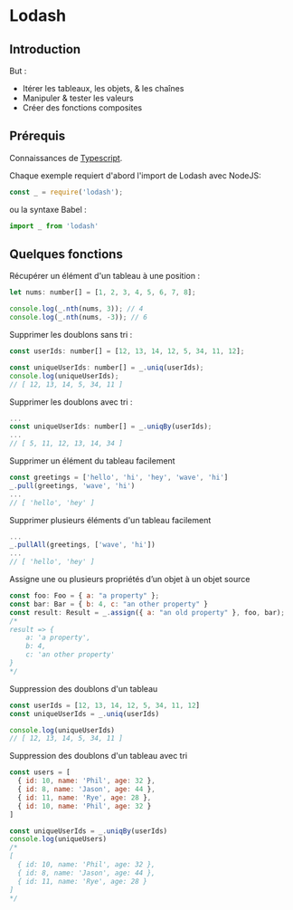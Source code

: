 # Lodash

## Introduction

But :

- Itérer les tableaux, les objets, & les chaînes
- Manipuler & tester les valeurs
- Créer des fonctions composites
  
## Prérequis

Connaissances de [Typescript](https://www.typescriptlang.org/).

Chaque exemple requiert d'abord l'import de Lodash avec NodeJS:

```js
const _ = require('lodash');
```

ou la syntaxe Babel : 

```js
import _ from 'lodash'
```

## Quelques fonctions

Récupérer un élément d'un tableau à une position :

```js
let nums: number[] = [1, 2, 3, 4, 5, 6, 7, 8];

console.log(_.nth(nums, 3)); // 4
console.log(_.nth(nums, -3)); // 6
```

Supprimer les doublons sans tri :

```js
const userIds: number[] = [12, 13, 14, 12, 5, 34, 11, 12];

const uniqueUserIds: number[] = _.uniq(userIds);
console.log(uniqueUserIds);
// [ 12, 13, 14, 5, 34, 11 ]
```

Supprimer les doublons avec tri :

```js
...
const uniqueUserIds: number[] = _.uniqBy(userIds);
...
// [ 5, 11, 12, 13, 14, 34 ]
```
Supprimer un élément du tableau facilement

```js
const greetings = ['hello', 'hi', 'hey', 'wave', 'hi']
_.pull(greetings, 'wave', 'hi')
...
// [ 'hello', 'hey' ]
```

Supprimer plusieurs éléments d'un tableau facilement

```js
...
_.pullAll(greetings, ['wave', 'hi'])
...
// [ 'hello', 'hey' ]
```

Assigne une ou plusieurs propriétés d’un objet à un objet source

```js
const foo: Foo = { a: "a property" };
const bar: Bar = { b: 4, c: "an other property" }
const result: Result = _.assign({ a: "an old property" }, foo, bar);
/*
result => { 
    a: 'a property', 
    b: 4, 
    c: 'an other property' 
} 
*/
```

Suppression des doublons d'un tableau

```js
const userIds = [12, 13, 14, 12, 5, 34, 11, 12]
const uniqueUserIds = _.uniq(userIds)

console.log(uniqueUserIds)
// [ 12, 13, 14, 5, 34, 11 ]
```


Suppression des doublons d'un tableau avec tri

```js
const users = [
  { id: 10, name: 'Phil', age: 32 },
  { id: 8, name: 'Jason', age: 44 },
  { id: 11, name: 'Rye', age: 28 },
  { id: 10, name: 'Phil', age: 32 }
]

const uniqueUserIds = _.uniqBy(userIds)
console.log(uniqueUsers)
/*
[
  { id: 10, name: 'Phil', age: 32 },
  { id: 8, name: 'Jason', age: 44 },
  { id: 11, name: 'Rye', age: 28 }
]
*/

```
